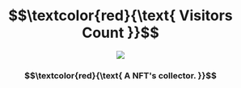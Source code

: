 # $$\textcolor{red}{\text{ Visitors Count }}$$

<div align="center">
      <img src="https://count.getloli.com/get/@hot-as-fuck?theme=rule34.xxx"/>
</div>


### $$\textcolor{red}{\text{  A NFT's collector. }}$$

                   
                         





